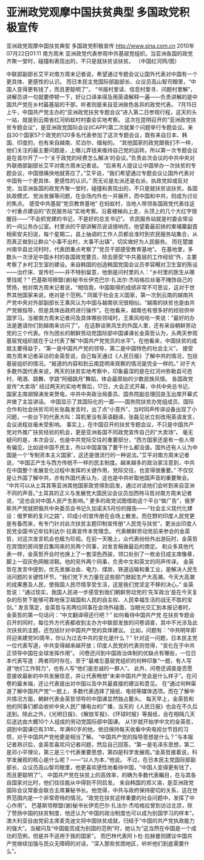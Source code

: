 # 亚洲政党观摩中国扶贫典型 多国政党积极宣传

亚洲政党观摩中国扶贫典型 多国政党积极宣传
http://www.sina.com.cn  2010年07月22日01:11  南方周末
亚洲政党代表参观中共基层党组织。当亚洲各国的政党齐聚一堂时，碰撞和表现出的，不只是就扶贫谈扶贫。 （中国红河网/图）

中联部副部长艾平对南方周末记者说，希望通过专题会议让国外代表对中国有一个更具体、更感性的认识。
而日本民主党国际部副部长、众议员高山智司眼里，“中国人变得更有钱了，而且更聪明了”。
“书报村里读、信息村里寻、问题村里解”，讲解员讲一句就要停顿一下，好让口译来得及用英语解释一遍——负责讲解的是中国共产党在乡村最基层的干部，听者则是来自亚洲肤色各异的政党代表。
7月15日上午，中国共产党主办的“亚洲政党扶贫专题会议”进入第二日参观行程，这天的头一站，就是到云南省红河蚂蚁村村委会实地考察。
这次在昆明召开的“亚洲政党扶贫专题会议”，是亚洲政党国际会议(ICAPP)第二次就某个问题举行专题会议。来自30个国家57个政党的120多名代表参加了这次专题会议，既有来自日本、韩国、印度的，也有来自越南、尼泊尔、缅甸的。
“其他国家的政党跟我们不一样，他们关注的最主要问题是，上哪儿弄钱来维持自己党的运转。所以第一次专题会议是在首尔开了一个‘关于政党的经费怎么解决’的会议。”负责此次会议的中共中央对外联络部副部长艾平对南方周末记者说。
“后来有人提议让中国举办一次扶贫的专题会议，中国很痛快地就答应了。”艾平说，“我们希望通过专题会议让国外代表对中国有一个更具体、更感性的认识。”
而无论是左派还是右派，执政党抑或反对党，当亚洲各国的政党齐聚一堂时，碰撞和表现出的，不只是就扶贫谈扶贫。各国执政模式、党派发展等问题，在会场内外也一并展开，而中国和中共，则成为讨论的焦点。
感受中共基层“党员教育基地”
在蚂蚁村，当地人带领各国政党代表往这个村重点建设的“农民服务站”实地考察。沿着楼梯向上走，头顶上的几个大红字很醒目——“不会抓党建的书记，不是好的总支书记”。
农民服务站就是村委会常设的一间公务办公室。村里派的干部讲解员说话很响亮，他望着最前排的柬埔寨副首相索安夫妇说，每个星期二，县上抽调的工作人员都会准时到农民服务站集合，从而真正做到让群众“小事不出村，大事不出镇”，切实做好为人民服务。
而在楚雄州南华县岔河村时，代表团重点考察了“党员干部感受教育基地”。
在基地里，多数头一次涉足中国乡村的各国政党要员，除去感受“中共基层的工作经验”外，主要考察了乡村卫生室的建设。来自韩国的创造韩国党国会议员李容瞡对卫生室的陈设——治疗床、宣传栏——并不特别留意，他倒是问村里的人：“乡村里的医生从哪里找呢？”
巴基斯坦穆盟(谢)秘书长伊克巴尔·扎法尔·杰哈格拉丝毫不掩饰自己的赞扬，他对南方周末记者说，“相信我，中国取得的成绩非常不可思议，这对于世界其他国家来说，绝对是个范例。”
同属于社会主义国家，第一次到云南的越南共产党中央对外部副部长王乘风认为中国与越南状况很相似。“越南的扶贫也是由共产党做指导，但是具体由政府进行操作”。在他看来，越南也有很多好的经验供中国学习。当被南方周末记者问及具体哪些领域时，王乘风哈哈一笑说：“最好的办法是邀请你们到越南来访问了”。
在这群谈笑风生的外国人里，还有来自朝鲜劳动党的三个代表。作为团长的朝鲜劳动党国际部中国课课长金英哲认为，头两天参观基层党组织就在于让代表了解“中国共产党党员的水平”。在他看来，中国扶贫的成就主要得益于，“第一是中国共产党的领导，第二是中国特色的社会主义”。
接受南方周末记者采访的金英哲说，自己每天通过《人民日报》了解中共的情况，包括基层组织的情况。“报道的内容和到云南昆明来观察的情况是完全一样的。”
对于大多数外国代表来说，两天的扶贫实地考察中，印象最深的是在红河州弥勒县可邑村，喝酒、跳舞、学跳“阿细跳月”舞蹈，体会最原始的少数民族风情。
各国政党宣传“大卖场”
经过两天的实地考察后，17日，大会正式开幕，中共中央总书记、国家主席胡锦涛发来贺电，中共中央政治局委员、国务院副总理回良玉出席开幕式并做了主旨讲话。
中国显示了其国际化的一面——国务院扶贫办党组成员、国际合作和社会扶贫司司长张磊发言时，出了点“小意外”，当时同声传译设备出现了小问题，一些台下的代表大叫：耳机里没有英语翻译。张磊见状立刻改用英语发言，会议进程丝毫未受影响。
事实上，在中国召开的扶贫专题会议，不只是中国共产党对外推广扶贫经验的机会，更是亚洲各国不同政党宣传自己的“大卖场”。
毫无疑问的是，本次会议，也是中共党际交往的重要部分，“西方国家还是有一些人带有偏见，比如说中国不民主，所以中国富强了要干什么都没谱。国外还有人认为中国是一个‘专制资本主义国家’，这还是很流行的一种说法。”艾平对南方周末记者说，“中国正产生与西方传统不一样的民主制度。越来越多的政治家注意到，中共在中国整个发展变化过程中发挥的关键作用，党际交往，也变得很重要。”
不仅仅是让外国了解中共，亦有外国代表认为，这也是中共听取他国声音的重要聚会。
“中共可以从土耳其等亚洲其他国家政党得到启发，通过对话他们会听到来自亚洲不同的声音。”土耳其的正义与发展党大国民议会议员加西特马哲对南方周末记者说，“这也会对中国人民产生影响。”
更多的政党试图借助这个平台“做广告”，俄罗斯共产党就把俄共中央委员会书记久加诺夫5月份的报告——“社会主义现代化建设：俄罗斯的复兴之路”，印成小的宣传册在会场上散发。而在野的印度人民党更是有备而来，有专门针对此次扶贫主题印制宣传册“人民党与扶贫”，更派出印度人民党全国书记牟拉利达尔·拉奥宣传本党理念。
代表朝鲜劳动党前来参会的金英哲，对这次发言机会也极为珍视。在前一天晚上，众代表纷纷外出游玩时，金英哲在宾馆的房间里召集同来的另两个同事，对发言稿做最后的商定。
和众多其他代表一样，金英哲开会时也换上了一套深色西装，领口处别了一枚金日成主席像章，脚上一双灰色网眼凉鞋。他的另外两个同事，负责中文和英文的同声传译。
金英哲在发言中提到，优先发展冶金、电力、煤炭、铁道运输和重工业，是解决人民生活问题的关键性环节。“我们党下大力量在这些部门掀起生产大高潮。今天大高潮的成果惠及人民，使我国人民尽情享受生活，这是我们党坚定不移的决心。”
金英哲说：“通过现实，我国人民进一步感受到我们朝鲜劳动党的‘先军政治’是在今天复杂的形势下能够可靠地保卫祖国和人民的自主权、人民幸福生活的战无不胜的宝剑。”
发言落定，金英哲与另两位同事在会场外碰面，当眼光交汇到本报记者时，金英哲的第一句话问：“中文翻译得还行吧？”
如何看待中国共产党
在扶贫专题会召开的同时，每位外方代表都收到主办方中联部发放的问卷调查，其中不光涉及此次扶贫的主题，还包括针对中国共产党的具体建议。
比如，问题有：“中共明年即将迎来建党90周年，你认为过去中共的变化是什么？”
针对这一问题，日本民主党一位代表写道，中共变得越来越开放；印度人民党的代表则觉得，“变化在于中共正领导中国在全球发挥作用”。
问卷还问到中国政治体制的优缺点有哪些，一位日本代表写道：两者同时存在。至于“最难忘基层党组织的何种印象”一题，有人写道“他们工作努力”，也有人写“他们是忠诚的一群人”。
此外，问卷还调查是否愿意接收最新的中共发展信息，并让代表畅想“未来中国共产党会是什么样子”。在问卷的最末端，还让代表提出对中国以及中共最直接的建议和意见。
在“通过何种渠道了解中国共产党”一题上，多数代表选择了报纸、电视等媒体选项。而在了解中共情况方面，朝鲜代表金英哲领导的中国课显然独占鳌头。
每天早上，金英哲和他的同事们都会收听中央人民广播电台的广播，当天的《人民日报》也会在不久后送到。除此之外，《光明日报》、《解放军报》、《环球时报》等报纸，会在相隔几天后送达由大概10个人组成的劳动党国际部中国课。
从1岁就开始学中文的金英哲，调到中国课已有31年。年满60岁的他，依旧保持每天收看中央电视台节目的习惯，对于中国共产党他更是相当了解。
“中国共产党的指导思想是什么？”与本报记者熟识后，金英哲喜欢问记者问题，然后自己回答。“第一是毛泽东思想，第二是邓小平理论，第三是三个代表重要思想，第四是科学发展观。”金英哲接着说，科学发展观的核心是什么呢？——“以人为本，”他说。
不过，在日本民主党国际部副部长、众议员高山智司眼里，他更喜欢感性地看待中国，“中国人变得更有钱了，而且更聪明了”。
中国共产党在扶贫上的高效率，的确为多数代表瞩目，在与其各自国家对比时，他们往往能从中得到不同启发。
来自韩国的郑义溶，是亚洲政党国际会议常委会联合主席兼秘书长。他觉得，中共与政府保持密切的关系，这在世界范围内是一个非常奇特的情况。“政党在扶贫这样重要的社会问题中，发挥了中心作用”。
巴基斯坦穆盟(谢)秘书长伊克巴尔·扎法尔·杰哈格拉曾到访过北京，除了赞扬中国的扶贫制度，他还认为“中国的政治制度也可以成为别国学习的样本”。
澳大利亚自由党前主席麦克迪文将中国扶贫成就，归结于“中国的共产党执政能力的强大”。当被问及“中国能否成为别国的范例”时，她认为“这当然在中国是一个成功的范例，但是并不适用于我的国家”。
而巴林代表阿卜杜·拉赫曼则建议中国共产党继续加强与民众无障碍的对话，“深入那些贫困地区，听听他们到底需要什么”。

